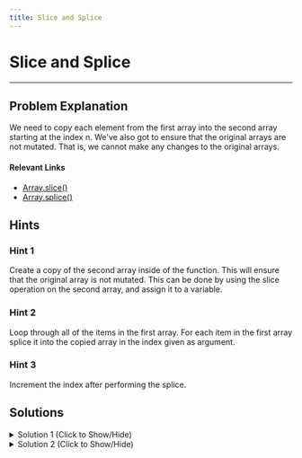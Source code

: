 ```yaml
---
title: Slice and Splice
---
```


# Slice and Splice

---
## Problem Explanation

We need to copy each element from the first array into the second array starting at the index n. We've also got to ensure that the original arrays are not mutated. That is, we cannot make any changes to the original arrays.

#### Relevant Links

*   <a href='https://developer.mozilla.org/en-US/docs/Web/JavaScript/Reference/Global_Objects/Array/slice' target='_blank' rel='nofollow'>Array.slice()</a>
*   <a href='https://developer.mozilla.org/en-US/docs/Web/JavaScript/Reference/Global_Objects/Array/splice' target='_blank' rel='nofollow'>Array.splice()</a>

## Hints

### Hint 1

Create a copy of the second array inside of the function. This will ensure that the original array is not mutated. This can be done by using the slice operation on the second array, and assign it to a variable.


### Hint 2

Loop through all of the items in the first array. For each item in the first array splice it into the copied array in the index given as argument.


### Hint 3

Increment the index after performing the splice. 

## Solutions

<details><summary>Solution 1 (Click to Show/Hide)</summary>

```js
function frankenSplice(arr1, arr2, n) {
  // It's alive. It's alive!
  let localArray = arr2.slice();
  for (let i = 0; i < arr1.length; i++) {
    localArray.splice(n, 0, arr1[i]);
    n++;
  }
  return localArray;
}
```

#### Code Explanation

* Our goal is to take all of the elements from `arr1` and insert them into `arr2` starting with index position `n`. At the same time we must ensurethat neither `arr` or `arr2` have been mutated. 

* Using the `slice()` function we can create an exact replica of `arr2` and assign the result of the operation to a variable, `localArray`. 

* Now that we have an array that we can mutate on, we can iterate through every item in the first array. For each item in the first array we can use the `splice()` function to insert the item into index `n` of `localArray`.

* We increment the index `n` by one. This will ensure that every item from the `arr1` is inserted into `localArray` in the proper index position. 

* Finally, we return the `localArray` and end the function. 

</details>

<details><summary>Solution 2 (Click to Show/Hide)</summary>

```js
function frankenSplice(arr1, arr2, n) {
  // It's alive. It's alive!
  let localArr = arr2.slice();
  localArr.splice(n, 0, ...arr1);
  return localArr;
}
```

* Since our goal is to return the new array with out altering `arr1` or `arr2` we create a `localArr` and add all the items from `arr2` using the `slice()` function

* Since the `splice()` function will mutate (alter) arrays and can be used to add new elements we will use it to add the contents of `arr1` into `localArr`.  `n` is the starting position where our content will be inserted.  We won't be deleting any elements so the next argument is `0`.  Then we add the entire contents of `arr1` using spread syntax `...`.

* `localArr` is returned and the function is complete.

</details>